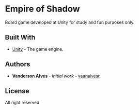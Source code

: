 # Empire of Shadow

Board game developed at Unity for study and fun purposes only.

## Built With

* [Unity](https://unity3d.com/pt) - The game engine. 

## Authors

* **Vanderson Alves** - *Initial work* - [vaanalvesr](https://github.com/vaanalvesr)

## License
All right reserved
